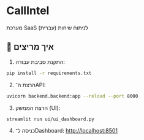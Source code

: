 # CallIntel

מערכת SaaS לניתוח שיחות (עברית)

## 📌 איך מריצים

1. התקנת סביבת עבודה:
```bash
pip install -r requirements.txt
```

2. הרצת ה־API:
```bash
uvicorn backend.backend:app --reload --port 8000
```

3. הרצת הממשק (UI):
```bash
streamlit run ui/ui_dashboard.py
```

4. כניסה ל־Dashboard:
[http://localhost:8501](http://localhost:8501)
